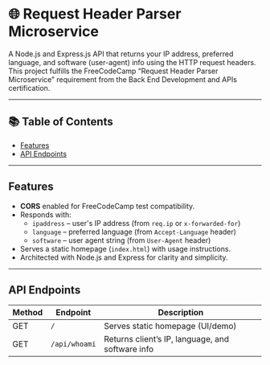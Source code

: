 # 🌐 Request Header Parser Microservice

A Node.js and Express.js API that returns your IP address, preferred language, and software (user-agent) info using the HTTP request headers. This project fulfills the FreeCodeCamp “Request Header Parser Microservice” requirement from the Back End Development and APIs certification.

---

## 📚 Table of Contents

- [Features](#features)  
- [API Endpoints](#api-endpoints)  

---

## Features

- **CORS** enabled for FreeCodeCamp test compatibility.
- Responds with:
  - `ipaddress` – user's IP address (from `req.ip` or `x-forwarded-for`)
  - `language` – preferred language (from `Accept-Language` header)
  - `software` – user agent string (from `User-Agent` header)
- Serves a static homepage (`index.html`) with usage instructions.
- Architected with Node.js and Express for clarity and simplicity.

---

## API Endpoints

| Method | Endpoint         | Description                       |
|--------|------------------|-----------------------------------|
| GET    | `/`              | Serves static homepage (UI/demo) |
| GET    | `/api/whoami`    | Returns client’s IP, language, and software info |
